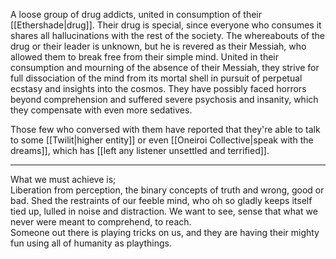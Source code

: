 A loose group of drug addicts, united in consumption of their [[Ethershade|drug]]. Their drug is special, since everyone who consumes it shares all hallucinations with the rest of the society. 
The whereabouts of the drug or their leader is unknown, but he is revered as their Messiah, who allowed them to break free from their simple mind.
United in their consumption and mourning of the absence of their Messiah, they strive for full dissociation of the mind from its mortal shell in pursuit of perpetual ecstasy and insights into the cosmos. 
They have possibly faced horrors beyond comprehension and suffered severe psychosis and insanity, which they compensate with even more sedatives. 

Those few who conversed with them have reported that they're able to talk to some [[Twilit|higher entity]] or even [[Oneiroi Collective|speak with the dreams]], which has [[left any listener unsettled and terrified]].

*** 
What we must achieve is;  
		Liberation from perception, the binary concepts of truth and wrong, good or bad. 
		Shed the restraints of our feeble mind, who oh so gladly keeps itself tied up, lulled in noise and distraction. 
We want to see, sense that what we never were meant to comprehend, to reach.  
Someone out there is playing tricks on us, and they are having their mighty fun using all of humanity as playthings. 